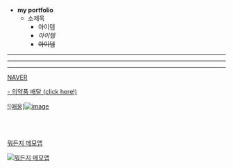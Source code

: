 *  __my portfolio__ <!--뽀숑빠숑-->
   *  소제목
      *  아이템 <!-- * # 아이템 -->
      *  _아이템_
      *  ~~아이템~~ <!-- 취소선인데 왜 안되냐 -->
---
___
***

[ NAVER ](https://naver.com)

[- 의약품 배달 (click here!)](https://github.com/HanBI24/Delivery_Medicine)

[![애옹]![image](https://user-images.githubusercontent.com/50799214/118623337-1ca63780-b803-11eb-9f67-eed37df3002c.png)](https://github.com/HanBI24/Delivery_Medicine)
</br> </br> </br> </br>


[뭐든지 메모앱]()

[![뭐든지 메모앱](https://user-images.githubusercontent.com/50799214/118624867-7fe49980-b804-11eb-9203-926374c400b2.png)](https://github.com/renige18/deveryApp)
